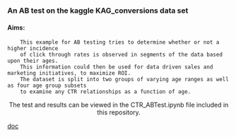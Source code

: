 ### An AB test on the kaggle KAG_conversions data set 

#### Aims:
<p align="center">
	

		This example for AB testing tries to determine whether or not a higher incidence 
		of click through rates is observed in segments of the data based upon their ages. 
		This information could then be used for data driven sales and marketing initiatives, to maximize ROI. 
		The dataset is split into two groups of varying age ranges as well as four age group subsets 
		to examine any CTR relationships as a function of age. 
</p>

<p align="center">
		The test and results can be viewed in the CTR_ABTest.ipynb file included in this repository.
</p>
	

[doc](/https://github.com/ssoehdata/ML_Projects/edit/main/Sales_Marketing_Applications/CTR_ABTest.ipynb)
